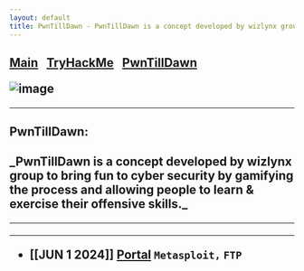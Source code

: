 ```yaml
---
layout: default
title: PwnTillDawn - PwnTillDawn is a concept developed by wizlynx group to bring fun to cyber security by gamifying the process and allowing people to learn & exercise their offensive skills.
---
```


<h2 class="mume-header" id="mainindexhtml-nbspnbsp-contactcontacthtml"><a 
href="../../index.html">Main</a>&#xA0;&#xA0;&#xA0;<a 
href="/Posts/THM/index.html">TryHackMe</a>&#xA0;&#xA0;&#xA0;<a 
href="/Posts/PwnTillDawn/index.html">PwnTillDawn</a>&#xA0;&#xA0;&#xA0;<a 
<hr>


![image](https://github.com/Hassans-Sec/Hassans-sec.github.io/assets/139691745/bd5078ef-15ff-487a-85a7-7ee3de98180d)


* * *
<h4 class="mume-header" id="pwntilldawn">PwnTillDawn:</h4>
_PwnTillDawn is a concept developed by wizlynx group to bring fun to cyber security by gamifying the process and allowing people to learn & exercise their offensive skills._
<hr>
<hr>


- [[JUN 1 2024]] [Portal](https://hassans-sec.github.io/Posts/PwnTillDawn/Portal.html) `Metasploit,` `FTP`

